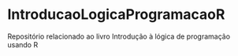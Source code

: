 IntroducaoLogicaProgramacaoR
============================

Repositório relacionado ao livro Introdução à lógica de programação usando R
